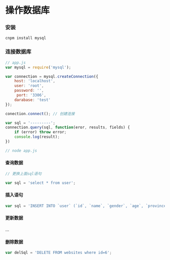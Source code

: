 # 操作数据库

### 安装

`cnpm install mysql`

### 连接数据库

```js
// app.js
var mysql = require('mysql');

var connection = mysql.createConnection({
    host: 'localhost',
    user: 'root',
    password: '',
     port: '3306',
    darabase: 'test'
});

conection.connect(); // 创建连接

var sql = '---------';
connection.query(sql, function(eror, results, fields) {
    if (error) throw error;
    console.log(result);
})

// node app.js
```

#### 查询数据

```js
// 更换上面sql语句

var sql = 'select * from user';
```

#### 插入语句

```js
var sql = 'INSERT INTO `user` (`id`, `name`, `gender`, `age`, `province`, `city`, `area`, `address`) VALUES ('2', 'sad', '2', '32', '打打', '3123', '3213', '1')';
```

#### 更新数据

...

#### 删除数据

```js
var delSql = 'DELETE FROM websites where id=6';
```








